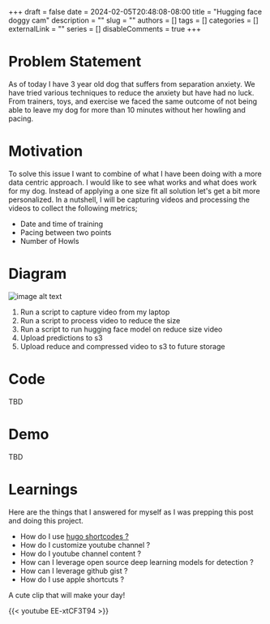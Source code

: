 +++
draft = false
date = 2024-02-05T20:48:08-08:00
title = "Hugging face doggy cam"
description = ""
slug = ""
authors = []
tags = []
categories = []
externalLink = ""
series = []
disableComments = true
+++

# Problem Statement

As of today I have 3 year old dog that suffers from separation anxiety. We have tried various techniques to reduce the
anxiety but have had no luck. From trainers, toys, and exercise we faced the same outcome of not being able to leave
my dog for more than 10 minutes without her howling and pacing.

# Motivation

To solve this issue I want to combine of what I have been doing with a more data centric approach. I would like to see what works and what
does work for my dog. Instead of applying a one size fit all solution let's get a bit more personalized. In a nutshell, I will be capturing videos
and processing the videos to collect the following metrics;

- Date and time of training
- Pacing between two points
- Number of Howls

# Diagram

![image alt text](/doggy-cam-diagram.png)

1. Run a script to capture video from my laptop
2. Run a script to process video to reduce the size
3. Run a script to run hugging face model on reduce size video
4. Upload predictions to s3
5. Upload reduce and compressed video to s3 to future storage


# Code

TBD

# Demo

TBD


# Learnings

Here are the things that I answered for myself as I was prepping this post and doing this project.

- How do I use [hugo shortcodes ?](https://gohugo.io/content-management/shortcodes/#youtube)
- How do I customize youtube channel ?
- How do I youtube channel content ?
- How can I leverage open source deep learning models for detection ?
- How can I leverage github gist ?
- How do I use apple shortcuts ?

A cute clip that will make your day!

{{< youtube  EE-xtCF3T94 >}}
